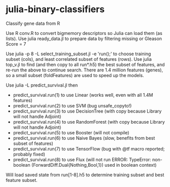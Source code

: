 # julia-binary-classifiers
Classify gene data from R

Use R conv.R to convert bigmemory descriptors so Julia can load them (as lists).
Use julia ready_data.jl to prepare data by filtering missing or Gleason Score = 7

Use julia -p 8 -L select_training_subset.jl -e 'run();' to choose training subset (cols), and least correlated subset of features (rows).
Use julia top_v.jl to find (and then copy to all run*.h5) the best subset of features, and re-run the above to continue search.
There are 1.4 million features (genes), so a small subset (foldFeatures) are used to speed up the models.

Use julia -L predict_survival.jl then
- predict_survival.run(1) to use Linear (works well, even with all 1.4M features)
- predict_survival.run(2) to use SVM (bug unsafe_copyto!)
- predict_survival.run(3) to use DecisionTree (with copy because Library will not handle Adjoint)
- predict_survival.run(4) to use RandomForest (with copy because Library will not handle Adjoint)
- predict_survival.run(5) to use Booster (will not compile)
- predict_survival.run(6) to use Naive Bayes (slow, benefits from best subset of features)
- predict_survival.run(7) to use TensorFlow (bug with @tf macro reported; probably fixed)
- predict_survival.run(8) to use Flux (will not run ERROR: TypeError: non-boolean (ForwardDiff.Dual{Nothing,Bool,1}) used in boolean context)
 
Will load saved state from run[1-8].h5 to determine training subset and best feature subset.
